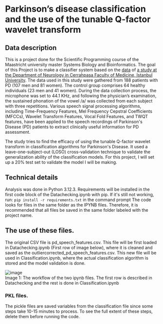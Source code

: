 # Parkinson’s disease classification and the use of the tunable Q-factor wavelet transform
## Data description
This is a project done for the Scientific Programming course of the Maastricht university master Systems Biology and Bioinformatics.
The goal of this Project is to make a classifier system based on the [data](https://archive.ics.uci.edu/dataset/470/parkinson+s+disease+classification) of [a study at the Department of Neurology in Cerrahpaşa Faculty of Medicine, Istanbul University](https://doi.org/10.1016/j.asoc.2018.10.022). The data used in this study were gathered from 188 patients with PD (107 men and 81 women). The control group comprises 64 healthy individuals (23 men and 41 women). During the data collection process, the microphone was set to 44.1 KHz, and following the physician’s examination, the sustained phonation of the vowel /a/ was collected from each subject with three repetitions. Various speech signal processing algorithms, including Time-Frequency Features, Mel Frequency Cepstral Coefficients (MFCCs), Wavelet Transform Features, Vocal Fold Features, and TWQT features, have been applied to the speech recordings of Parkinson's Disease (PD) patients to extract clinically useful information for PD assessment.

The study tries to find the efficacy of using the tunable Q-factor wavelet transform in classification algorithms for Parkinson's Disease. It used a leave-one-subject-out (LOSO) cross-validation technique to validate the generalization ability of the classification models. For this project, I will set up a 20% test set to validate the model I will be making.

## Technical details
Analysis was done in Python 3.12.3.
Requirements will be installed in the first code block of the Datachecking.ipynb with pip. 
If it's still not working, run: ```pip install -r requirements.txt``` in the command prompt
The code looks for files in the same folder as the IPYNB files. Therefore, it is recommended that all files be saved in the same folder labeled with the project name.

## The use of these files.
The original CSV file is pd_speech_features.csv. This file will be first loaded in Datachecking.ipynb (First row of image below), where it is cleaned and saved as the outliercorrected_pd_speech_features.csv. This new file will be used in Classification.ipynb, where the actual classification algorithm is stored and the model validation is done.

![image](https://github.com/user-attachments/assets/5a8b7030-7703-421f-9584-995a84861319)  
Image 1: The workflow of the two ipynb files. The first row is described in Datachecking and the rest is done in Classification.ipynb
### PKL files.
The pickle files are saved variables from the classification file since some steps take 10-15 minutes to process. To see the full extent of these steps, delete them before running the code.


